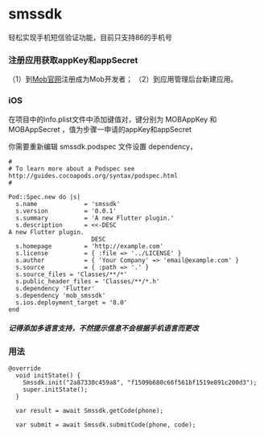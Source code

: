 # smssdk

轻松实现手机短信验证功能，目前只支持86的手机号


### 注册应用获取appKey和appSecret
（1）到[Mob官网](http://www.mob.com/)注册成为Mob开发者；
（2）到应用管理后台新建应用。

### iOS
在项目中的info.plist文件中添加键值对，键分别为 MOBAppKey 和 MOBAppSecret ，值为步骤一申请的appKey和appSecret

你需要重新编辑 smssdk.podspec 文件设置 dependency，

```
#
# To learn more about a Podspec see http://guides.cocoapods.org/syntax/podspec.html
#

Pod::Spec.new do |s|
  s.name             = 'smssdk'
  s.version          = '0.0.1'
  s.summary          = 'A new Flutter plugin.'
  s.description      = <<-DESC
A new Flutter plugin.
                       DESC
  s.homepage         = 'http://example.com'
  s.license          = { :file => '../LICENSE' }
  s.author           = { 'Your Company' => 'email@example.com' }
  s.source           = { :path => '.' }
  s.source_files = 'Classes/**/*'
  s.public_header_files = 'Classes/**/*.h'
  s.dependency 'Flutter'
  s.dependency 'mob_smssdk'
  s.ios.deployment_target = '8.0'
end
```

##### 记得添加多语言支持，不然提示信息不会根据手机语言而更改

### 用法

```
@override
  void initState() {
    Smssdk.init("2a87330c459a8", "f1509b680c66f561bf1519e891c200d3");
    super.initState();
  }

  var result = await Smssdk.getCode(phone);

  var submit = await Smssdk.submitCode(phone, code);
```

